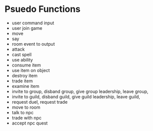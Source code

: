 # Psuedo Functions
- user command input
- user join game
- move
- say
- room event to output
- attack
- cast spell
- use ability
- consume item
- use item on object
- destroy item
- trade item
- examine item
- invite to group, disband group, give group leadership, leave group,
- invite to guild, disband guild, give guild leadership, leave guild, 
- request duel, request trade 
- move to room
- talk to npc
- trade with npc
- accept npc quest
